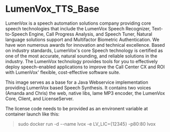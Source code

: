 # LumenVox_TTS_Base

LumenVox is a speech automation solutions company providing core speech technologies that include the LumenVox Speech Recognizer, Text-to-Speech Engine, Call Progress Analysis, and Speech Tuner, Natural language solutions support and Multifactor Biometric Authentication. We have won numerous awards for innovation and technical excellence. Based on industry standards, LumenVox's core Speech technology is certified as one of the most accurate, natural sounding, and reliable solutions in the industry. The LumenVox technology provides tools for you to effectively deploy speech-enabled applications to improve the Call Center CX and ROI with LumenVox' flexible, cost-effective software suite.

This image serves as a base for a Java Webservice implementation providing LumenVox based Speech Synthesis. It contains two voices (Amanda and Chris) the web, native libs, lame MP3 encoder, the LumenVox Core, Client, and LicenseServer. 

The license code needs to be provided as an environent variable at container launch like this:

>sudo docker run -d --name lvox -e LV_LIC={12345} -p80:80 lvox


 
